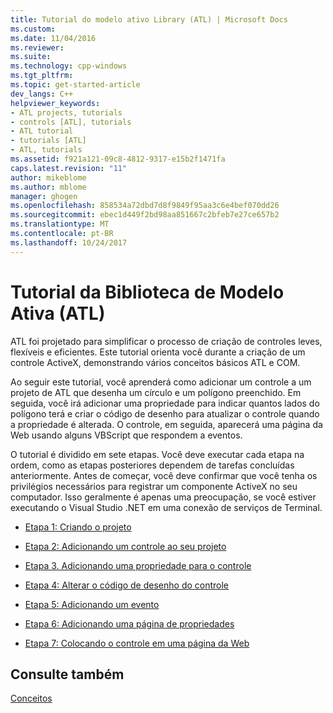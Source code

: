 ```yaml
---
title: Tutorial do modelo ativo Library (ATL) | Microsoft Docs
ms.custom: 
ms.date: 11/04/2016
ms.reviewer: 
ms.suite: 
ms.technology: cpp-windows
ms.tgt_pltfrm: 
ms.topic: get-started-article
dev_langs: C++
helpviewer_keywords:
- ATL projects, tutorials
- controls [ATL], tutorials
- ATL tutorial
- tutorials [ATL]
- ATL, tutorials
ms.assetid: f921a121-09c8-4812-9317-e15b2f1471fa
caps.latest.revision: "11"
author: mikeblome
ms.author: mblome
manager: ghogen
ms.openlocfilehash: 858534a72dbd7d8f9849f95aa3c6e4bef070dd26
ms.sourcegitcommit: ebec1d449f2bd98aa851667c2bfeb7e27ce657b2
ms.translationtype: MT
ms.contentlocale: pt-BR
ms.lasthandoff: 10/24/2017
---
```

# <a name="active-template-library-atl-tutorial"></a>Tutorial da Biblioteca de Modelo Ativa (ATL)
ATL foi projetado para simplificar o processo de criação de controles leves, flexíveis e eficientes. Este tutorial orienta você durante a criação de um controle ActiveX, demonstrando vários conceitos básicos ATL e COM.  
  
 Ao seguir este tutorial, você aprenderá como adicionar um controle a um projeto de ATL que desenha um círculo e um polígono preenchido. Em seguida, você irá adicionar uma propriedade para indicar quantos lados do polígono terá e criar o código de desenho para atualizar o controle quando a propriedade é alterada. O controle, em seguida, aparecerá uma página da Web usando alguns VBScript que respondem a eventos.  
  
 O tutorial é dividido em sete etapas. Você deve executar cada etapa na ordem, como as etapas posteriores dependem de tarefas concluídas anteriormente. Antes de começar, você deve confirmar que você tenha os privilégios necessários para registrar um componente ActiveX no seu computador. Isso geralmente é apenas uma preocupação, se você estiver executando o Visual Studio .NET em uma conexão de serviços de Terminal.  
  
-   [Etapa 1: Criando o projeto](../atl/creating-the-project-atl-tutorial-part-1.md)  
  
-   [Etapa 2: Adicionando um controle ao seu projeto](../atl/adding-a-control-atl-tutorial-part-2.md)  
  
-   [Etapa 3. Adicionando uma propriedade para o controle](../atl/adding-a-property-to-the-control-atl-tutorial-part-3.md)  
  
-   [Etapa 4: Alterar o código de desenho do controle](../atl/changing-the-drawing-code-atl-tutorial-part-4.md)  
  
-   [Etapa 5: Adicionando um evento](../atl/adding-an-event-atl-tutorial-part-5.md)  
  
-   [Etapa 6: Adicionando uma página de propriedades](../atl/adding-a-property-page-atl-tutorial-part-6.md)  
  
-   [Etapa 7: Colocando o controle em uma página da Web](../atl/putting-the-control-on-a-web-page-atl-tutorial-part-7.md)  
  
## <a name="see-also"></a>Consulte também  
 [Conceitos](../atl/active-template-library-atl-concepts.md)

